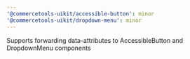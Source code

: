 ```yaml
---
'@commercetools-uikit/accessible-button': minor
'@commercetools-uikit/dropdown-menu': minor
---
```


Supports forwarding data-attributes to AccessibleButton and DropdownMenu components